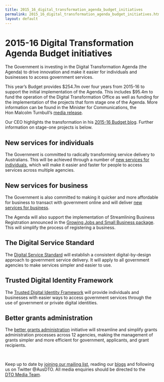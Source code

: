 ```yaml
---
title: 2015_16_digital_transformation_agenda_budget_initiatives
permalink: 2015_16_digital_transformation_agenda_budget_initiatives.html
layout: default
---
```

2015-16 Digital Transformation Agenda Budget initiatives
========================================================

The Government is investing in the Digital Transformation Agenda (the Agenda) to drive innovation and make it easier for individuals and businesses to access government services.

This year’s Budget provides \$254.7m over four years from 2015-16 to support the initial implementation of the Agenda. This includes \$95.4m to fund the operation of the Digital Transformation Office as well as funding for the implementation of the projects that form stage one of the Agenda. More information can be found in the Minister for Communications, the Hon Malcolm Turnbull’s [media release](http://www.minister.communications.gov.au/malcolm_turnbull/news/investing_in_digital_transformation).

Our CEO highlights the transformation in his [2015-16 Budget blog](../news-media/blog/foi_act_and_information_publication_scheme.md). Further information on stage-one projects is below.  

New services for individuals
----------------------------

The Government is committed to radically transforming service delivery to Australians. This will be achieved through a number of [new services for individuals](foi_act_and_information_publication_scheme.md), which will make it easier and faster for people to access services across multiple agencies.

New services for business
-------------------------

The Government is also committed to making it quicker and more affordable for business to transact with government online and will deliver [new services for business](foi_act_and_information_publication_scheme.md).  

The Agenda will also support the implementation of Streamlining Business Registration announced in the [Growing Jobs and Small Business package](http://www.budget.gov.au/2015-16/content/glossy/sml_bus/html/sml_bus-04.htm). This will simplify the process of registering a business. 

The Digital Service Standard 
-----------------------------

The [Digital Service Standard](../standard/foi_act_and_information_publication_scheme.md) will establish a consistent digital-by-design approach to government service delivery. It will apply to all government agencies to make services simpler and easier to use.

Trusted Digital Identity Framework
----------------------------------

The [Trusted Digital Identity Framework](foi_act_and_information_publication_scheme.md) will provide individuals and businesses with easier ways to access government services through the use of government or private digital identities.

Better grants administration
----------------------------

The [better grants administration](foi_act_and_information_publication_scheme.md) initiative will streamline and simplify grants administration processes across 12 agencies, making the management of grants simpler and more efficient for government, applicants, and grant recipients.

 

Keep up to date by [joining our mailing list](http://govspace.us10.list-manage.com/subscribe?u=18f172213d32ca205c7e524bd&id=172d06cc83), reading our [blogs](../news-media/foi_act_and_information_publication_scheme.md) and following us on Twitter @AusDTO. All media enquiries should be directed to the [DTO Media Team](mailto:DTOMedia@pmc.gov.au).

